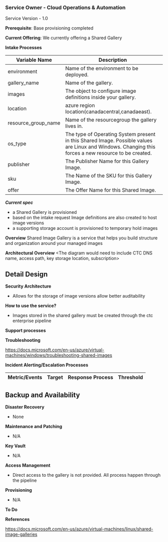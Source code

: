 ### Service Owner - Cloud Operations & Automation  
Service Version - 1.0

**Prerequisite**: Base provisioning completed

**Current Offering**: We currently offering a Shared Gallery 

**Intake Processes**

| Variable Name   | Description                     |
|------|-------------|
| environment | Name of the environment to be deployed.
| gallery\_name | Name of the gallery.
| images | The object to configure image definitions inside your gallery.
| location | azure region location(canadacentral,canadaeast).
| resource\_group\_name | Name of the resourcegroup the gallery lives in.
| os_type | The type of Operating System present in this Shared Image. Possible values are Linux and Windows. Changing this forces a new resource to be created.
| publisher | The Publisher Name for this Gallery Image.
| sku |  The Name of the SKU for this Gallery Image.
| offer | The Offer Name for this Shared Image. 


***Current spec***
- a Shared Gallery is provisioned
- based on the intake request Image definitions are also created to host image versions
- a supporting storage account is provisioned to temporary hold images

**Overview**
Shared Image Gallery is a service that helps you build structure and organization around your managed images

**Architectural Overview**
<The diagram would need to include CTC DNS name, access path, key storage location, subscription> 

**Detail Design**
- 

**Security Architecture**
- Allows for the storage of image versions allow better auditability

**How to use the service?**
- Images stored in the shared gallery must be created through the ctc enterprise pipeline


**Support processes**


**Troubleshooting**

https://docs.microsoft.com/en-us/azure/virtual-machines/windows/troubleshooting-shared-images


**Incident Alerting/Escalation Processes** 

| Metric/Events                         | Target                  | Response Process    | Threshold |
|---------------------------------------|-------------------------|---------------------|-----------|


**Backup and Availability**
- 

**Disaster Recovery**
- None 

**Maintenance and Patching**
- N/A

**Key Vault**
- N/A

**Access Management**
- Direct access to the gallery is not provided. All process happen through the pipeline

**Provisioning**
- N/A

**To Do**

**References**

https://docs.microsoft.com/en-us/azure/virtual-machines/linux/shared-image-galleries
